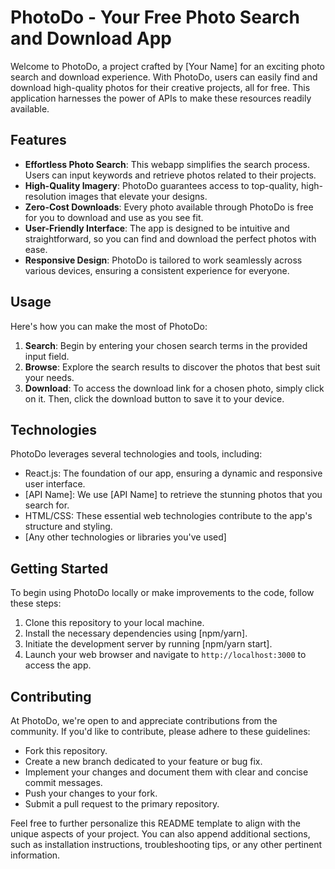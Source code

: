 # PhotoDo - Your Free Photo Search and Download App

Welcome to PhotoDo, a project crafted by [Your Name] for an exciting photo search and download experience. With PhotoDo, users can easily find and download high-quality photos for their creative projects, all for free. This application harnesses the power of APIs to make these resources readily available.

## Features

- **Effortless Photo Search**: This webapp simplifies the search process. Users can input keywords and retrieve photos related to their projects.
- **High-Quality Imagery**: PhotoDo guarantees access to top-quality, high-resolution images that elevate your designs.
- **Zero-Cost Downloads**: Every photo available through PhotoDo is free for you to download and use as you see fit.
- **User-Friendly Interface**: The app is designed to be intuitive and straightforward, so you can find and download the perfect photos with ease.
- **Responsive Design**: PhotoDo is tailored to work seamlessly across various devices, ensuring a consistent experience for everyone.

## Usage

Here's how you can make the most of PhotoDo:

1. **Search**: Begin by entering your chosen search terms in the provided input field.
2. **Browse**: Explore the search results to discover the photos that best suit your needs.
3. **Download**: To access the download link for a chosen photo, simply click on it. Then, click the download button to save it to your device.

## Technologies

PhotoDo leverages several technologies and tools, including:

- React.js: The foundation of our app, ensuring a dynamic and responsive user interface.
- [API Name]: We use [API Name] to retrieve the stunning photos that you search for.
- HTML/CSS: These essential web technologies contribute to the app's structure and styling.
- [Any other technologies or libraries you've used]

## Getting Started

To begin using PhotoDo locally or make improvements to the code, follow these steps:

1. Clone this repository to your local machine.
2. Install the necessary dependencies using [npm/yarn].
3. Initiate the development server by running [npm/yarn start].
4. Launch your web browser and navigate to `http://localhost:3000` to access the app.

## Contributing

At PhotoDo, we're open to and appreciate contributions from the community. If you'd like to contribute, please adhere to these guidelines:

- Fork this repository.
- Create a new branch dedicated to your feature or bug fix.
- Implement your changes and document them with clear and concise commit messages.
- Push your changes to your fork.
- Submit a pull request to the primary repository.


Feel free to further personalize this README template to align with the unique aspects of your project. You can also append additional sections, such as installation instructions, troubleshooting tips, or any other pertinent information.
